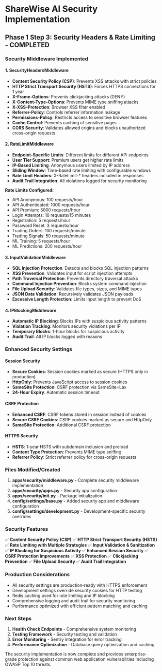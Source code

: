 # ShareWise AI Security Implementation

## Phase 1 Step 3: Security Headers & Rate Limiting - COMPLETED

### Security Middleware Implemented

#### 1. SecurityHeadersMiddleware
- **Content Security Policy (CSP)**: Prevents XSS attacks with strict policies
- **HTTP Strict Transport Security (HSTS)**: Forces HTTPS connections for 1 year
- **X-Frame-Options**: Prevents clickjacking attacks (DENY)
- **X-Content-Type-Options**: Prevents MIME type sniffing attacks
- **X-XSS-Protection**: Browser XSS filter enabled
- **Referrer-Policy**: Controls referrer information leakage
- **Permissions-Policy**: Restricts access to sensitive browser features
- **Cache Control**: Prevents caching of sensitive pages
- **CORS Security**: Validates allowed origins and blocks unauthorized cross-origin requests

#### 2. RateLimitMiddleware
- **Endpoint-Specific Limits**: Different limits for different API endpoints
- **User Tier Support**: Premium users get higher rate limits
- **IP-Based Limiting**: Anonymous users limited by IP address
- **Sliding Window**: Time-based rate limiting with configurable windows
- **Rate Limit Headers**: X-RateLimit-* headers included in responses
- **Audit Trail Integration**: All violations logged for security monitoring

**Rate Limits Configured:**
- API Anonymous: 100 requests/hour
- API Authenticated: 1000 requests/hour  
- API Premium: 5000 requests/hour
- Login Attempts: 10 requests/15 minutes
- Registration: 5 requests/hour
- Password Reset: 3 requests/hour
- Trading Orders: 100 requests/minute
- Trading Signals: 50 requests/minute
- ML Training: 5 requests/hour
- ML Predictions: 200 requests/hour

#### 3. InputValidationMiddleware
- **SQL Injection Protection**: Detects and blocks SQL injection patterns
- **XSS Prevention**: Validates input for script injection attempts
- **Path Traversal Protection**: Prevents directory traversal attacks
- **Command Injection Prevention**: Blocks system command injection
- **File Upload Security**: Validates file types, sizes, and MIME types
- **JSON Data Validation**: Recursively validates JSON payloads
- **Excessive Length Protection**: Limits input length to prevent DoS

#### 4. IPBlockingMiddleware
- **Automatic IP Blocking**: Blocks IPs with suspicious activity patterns
- **Violation Tracking**: Monitors security violations per IP
- **Temporary Blocks**: 1-hour blocks for suspicious activity
- **Audit Trail**: All IP blocks logged with reasons

### Enhanced Security Settings

#### Session Security
- **Secure Cookies**: Session cookies marked as secure (HTTPS only in production)
- **HttpOnly**: Prevents JavaScript access to session cookies
- **SameSite Protection**: CSRF protection via SameSite=Lax
- **24-Hour Expiry**: Automatic session timeout

#### CSRF Protection
- **Enhanced CSRF**: CSRF tokens stored in session instead of cookies
- **Secure CSRF Cookies**: CSRF cookies marked as secure and HttpOnly
- **SameSite Protection**: Additional CSRF protection

#### HTTPS Security
- **HSTS**: 1-year HSTS with subdomain inclusion and preload
- **Content Type Protection**: Prevents MIME type sniffing
- **Referrer Policy**: Strict referrer policy for cross-origin requests

### Files Modified/Created

1. **apps/security/middleware.py** - Complete security middleware implementation
2. **apps/security/apps.py** - Security app configuration
3. **apps/security/__init__.py** - Package initialization
4. **config/settings/base.py** - Added security app and middleware configuration
5. **config/settings/development.py** - Development-specific security overrides

### Security Features

✅ **Content Security Policy (CSP)**
✅ **HTTP Strict Transport Security (HSTS)**
✅ **Rate Limiting with Multiple Strategies**
✅ **Input Validation & Sanitization**
✅ **IP Blocking for Suspicious Activity**
✅ **Enhanced Session Security**
✅ **CSRF Protection Improvements**
✅ **XSS Protection**
✅ **Clickjacking Prevention**
✅ **File Upload Security**
✅ **Audit Trail Integration**

### Production Considerations

- All security settings are production-ready with HTTPS enforcement
- Development settings override security cookies for HTTP testing
- Redis caching used for rate limiting and IP blocking
- Comprehensive logging and audit trail for security monitoring
- Performance optimized with efficient pattern matching and caching

### Next Steps

1. **Health Check Endpoints** - Comprehensive system monitoring
2. **Testing Framework** - Security testing and validation
3. **Error Monitoring** - Sentry integration for error tracking
4. **Performance Optimization** - Database query optimization and caching

The security implementation is now complete and provides enterprise-grade protection against common web application vulnerabilities including OWASP Top 10 threats.